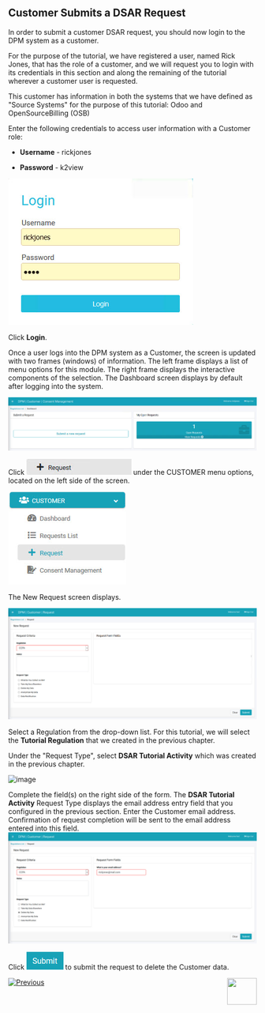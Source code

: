 

## Customer Submits a DSAR Request

In order to submit a customer DSAR request, you should now login to the DPM system as a customer. 

For the purpose of the tutorial, we have registered a user, named Rick Jones, that has the role of a customer, and we will request you to login with its credentials in this section and along the remaining of the tutorial wherever a customer user is requested. 

This customer has information in both the systems that we have defined as "Source Systems" for the purpose of this tutorial: Odoo and OpenSourceBilling (OSB)

Enter the following credentials to access user information with a Customer role:

- **Username** - rickjones

- **Password** - k2view

![image](/articles/demo_project/DPM_Demo_Project/images/Customer_Login.jpg)                                  

Click **Login**.

Once a user logs into the DPM system as a Customer, the screen is updated with two frames (windows) of information. The left frame displays a list of menu options for this module. The right frame displays the interactive components of the selection. The Dashboard screen displays by default after logging into the system.

![image](/articles/demo_project/DPM_Demo_Project/images/Customer_Dashboard.jpg)    

Click ![image](/articles/demo_project/DPM_Demo_Project/images/Customer_Request.jpg) under the CUSTOMER menu options, located on the left side of the screen. 

![image](/articles/demo_project/DPM_Demo_Project/images/Customer_Request_LeftPanel.jpg)     

The New Request screen displays.

![image](/articles/demo_project/DPM_Demo_Project/images/Customer_Request_Landing.jpg)

Select a Regulation from the drop-down list. For this tutorial, we will select the **Tutorial Regulation** that we created in the previous chapter.

Under the "Request Type", select **DSAR Tutorial Activity** which was created in the previous chapter. 

![image](/articles/demo_project/DPM_Demo_Project/images/02_01_DSAR_Fulfillment_Submit_Request.jpg)  

Complete the field(s) on the right side of the form. The **DSAR Tutorial Activity** Request Type displays the email address entry field that you configured in the previous section. Enter the Customer email address. Confirmation of request completion will be sent to the email address entered into this field. ![image](/articles/demo_project/DPM_Demo_Project/images/06_7_Purging_DeleteMyData_Req4.jpg)     

Click ![image](/articles/demo_project/DPM_Demo_Project/images/06_ICON_Submit.jpg) to submit the request to delete the Customer data.

[![Previous](/articles/images/Previous.png)](/articles/demo_project/DPM_Demo_Project/02_DSAR_Fulfillment/02_00_DSAR_Fulfillment_intro.md)[<img align="right" width="60" height="54" src="/articles/images/Next.png">](/articles/demo_project/DPM_Demo_Project/02_DSAR_Fulfillment/02_02_DSAR_Fulfillment_Case_Owner_View.md)
